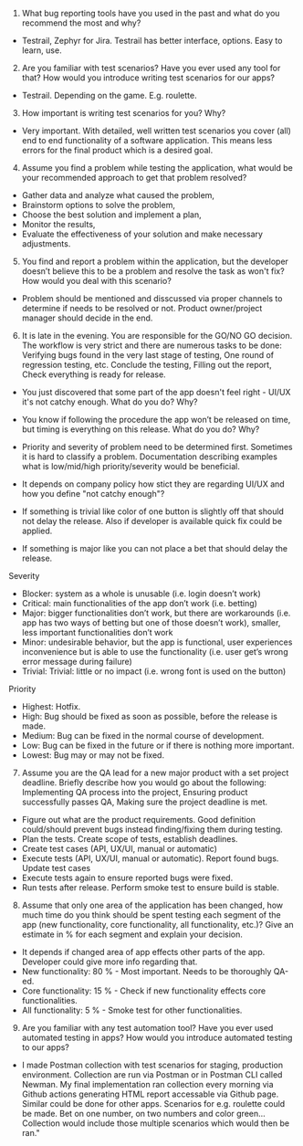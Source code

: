 1. What bug reporting tools have you used in the past and what do you recommend the most and why?
- Testrail, Zephyr for Jira. Testrail has better interface, options. Easy to learn, use.

2. Are you familiar with test scenarios? Have you ever used any tool for that? How would you introduce writing test scenarios for our apps?
- Testrail. Depending on the game. E.g. roulette.

3. How important is writing test scenarios for you? Why?
- Very important. With detailed, well written test scenarios you cover (all) end to end functionality of a software application. This means less errors for the final product which is a desired goal.

4. Assume you find a problem while testing the application, what would be your recommended approach to get that problem resolved?
- Gather data and analyze what caused the problem,
- Brainstorm options to solve the problem,
- Choose the best solution and implement a plan,
- Monitor the results,
- Evaluate the effectiveness of your solution and make necessary adjustments.

5. You find and report a problem within the application, but the developer doesn’t believe this to be a problem and resolve the task as won't fix? How would you deal with this scenario?
- Problem should be mentioned and disscussed via proper channels to determine if needs to be resolved or not. Product owner/project manager should decide in the end. 

6. It is late in the evening. You are responsible for the GO/NO GO decision. The workflow is very strict and there are numerous tasks to be done:
  Verifying bugs found in the very last stage of testing, One round of regression testing, etc. Conclude the testing, Filling out the report, Check everything is ready for release.

- You just discovered that some part of the app doesn't feel right - UI/UX it's not catchy enough.
What do you do? Why?
- You know if following the procedure the app won’t be released on time, but timing is everything on
this release. What do you do? Why?

- Priority and severity of problem need to be determined first. Sometimes it is hard to classify a problem. Documentation describing examples what is low/mid/high priority/severity would be beneficial.
- It depends on company policy how stict they are regarding UI/UX and how you define "not catchy enough"?
- If something is trivial like color of one button is slightly off that should not delay the release. Also if developer is available quick fix could be applied.
- If something is major like you can not place a bet that should delay the release.

Severity
- Blocker: system as a whole is unusable (i.e. login doesn’t work)
- Critical: main functionalities of the app don’t work (i.e. betting)
- Major: bigger functionalities don’t work, but there are workarounds (i.e. app has two ways of betting but one of those doesn’t work), smaller, less important functionalities don’t work
- Minor: undesirable behavior, but the app is functional, user experiences inconvenience but is able to use the functionality (i.e. user get’s wrong error message during failure)
- Trivial: Trivial: little or no impact (i.e. wrong font is used on the button)

Priority
- Highest: Hotfix. 
- High: Bug should be fixed as soon as possible, before the release is made. 
- Medium: Bug can be fixed in the normal course of development. 
- Low: Bug can be fixed in the future or if there is nothing more important. 
- Lowest: Bug may or may not be fixed.

7. Assume you are the QA lead for a new major product with a set project deadline. Briefly describe how you would go about the following:
Implementing QA process into the project, Ensuring product successfully passes QA, Making sure the project deadline is met.

- Figure out what are the product requirements. Good definition could/should prevent bugs instead finding/fixing them during testing.
- Plan the tests. Create scope of tests, establish deadlines.
- Create test cases (API, UX/UI, manual or automatic)
- Execute tests (API, UX/UI, manual or automatic). Report found bugs. Update test cases
- Execute tests again to ensure reported bugs were fixed.
- Run tests after release. Perform smoke test to ensure build is stable.

8. Assume that only one area of the application has been changed, how much time do you think should be spent testing each segment of the app (new functionality, core functionality, all functionality, etc.)? Give an estimate in % for each segment and explain your decision.

- It depends if changed area of app effects other parts of the app. Developer could give more info regarding that.
- New functionality: 80 % - Most important. Needs to be thoroughly QA-ed.
- Core functionality: 15 % - Check if new functionality effects core functionalities.
- All functionality: 5 % - Smoke test for other functionalities.

9. Are you familiar with any test automation tool? Have you ever used automated testing in apps? How would you introduce automated testing to our apps?

- I made Postman collection with test scenarios for staging, production environment. Collection are run via Postman or in Postman CLI called Newman. My final implementation ran collection every morning via Github actions generating HTML report accessable via Github page.
Similar could be done for other apps. Scenarios for e.g. roulette could be made. Bet on one number, on two numbers and color green... Collection would include those multiple scenarios which would then be ran."
